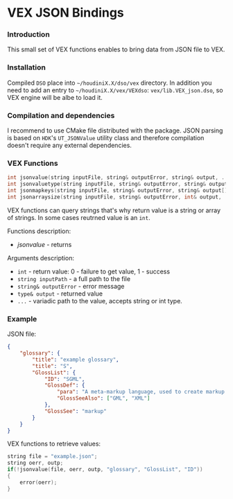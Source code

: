 # VEX JSON Bindings
### Introduction
This small set of VEX functions enables to bring data from JSON file to VEX. 

 ### Installation
 Compiled `DSO` place into `~/houdiniX.X/dso/vex` directory. In addition you need to add an entry to `~/houdiniX.X/vex/VEXdso`: `vex/lib.VEX_json.dso`, so VEX engine will be albe to load it.
 
 ### Compilation and dependencies
 I recommend to use CMake file distributed with the package.
 JSON parsing is based on `HDK`'s `UT_JSONValue` utility class and therefore compilation doesn't require any external dependencies.

### VEX Functions
```c
int jsonvalue(string inputFile, string& outputError, string& output, ... );
int jsonvaluetype(string inputFile, string& outputError, string& output, ... );
int jsonmapkeys(string inputFile, string& outputError, string& output[], ... );
int jsonarraysize(string inputFile, string& outputError, int& output, ... );
 ```
 VEX functions can query strings that's why return value is a string or array of strings. In some cases reutrned value is an `int`.

 Functions description:
   * _jsonvalue_ - returns 
 
 Arguments description:
  * `int` - return value: 0 - failure to get value, 1 - success
  * `string inputPath` - a full path to the file
  * `string& outputError` - error message
  * `type& output` - returned value
  * `...` - variadic path to the value, accepts string or int type.

### Example
JSON file:
```json
{
    "glossary": {
        "title": "example glossary",
        "title": "S",
        "GlossList": {
            "ID": "SGML",
            "GlossDef": {
                "para": "A meta-markup language, used to create markup languages such as DocBook.",
                "GlossSeeAlso": ["GML", "XML"]
            },
            "GlossSee": "markup"
        }
    }
}
```

VEX functions to retrieve values:
```c
string file = "example.json";
string oerr, outp;
if(!jsonvalue(file, oerr, outp, "glossary", "GlossList", "ID"))
{
    error(oerr);
}
```
